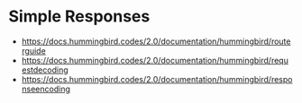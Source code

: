# Simple Responses

- https://docs.hummingbird.codes/2.0/documentation/hummingbird/routerguide
- https://docs.hummingbird.codes/2.0/documentation/hummingbird/requestdecoding
- https://docs.hummingbird.codes/2.0/documentation/hummingbird/responseencoding